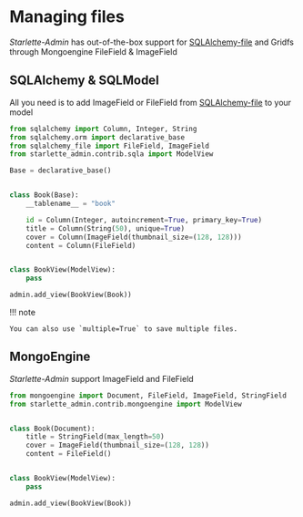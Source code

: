 # Managing files

*Starlette-Admin* has out-of-the-box support for [SQLAlchemy-file](https://github.com/jowilf/sqlalchemy-file) and Gridfs through Mongoengine FileField & ImageField

## SQLAlchemy & SQLModel

All you need is to add ImageField or FileField from [SQLAlchemy-file](https://github.com/jowilf/sqlalchemy-file) to your model

```python
from sqlalchemy import Column, Integer, String
from sqlalchemy.orm import declarative_base
from sqlalchemy_file import FileField, ImageField
from starlette_admin.contrib.sqla import ModelView

Base = declarative_base()


class Book(Base):
    __tablename__ = "book"

    id = Column(Integer, autoincrement=True, primary_key=True)
    title = Column(String(50), unique=True)
    cover = Column(ImageField(thumbnail_size=(128, 128)))
    content = Column(FileField)


class BookView(ModelView):
    pass

admin.add_view(BookView(Book))
```

!!! note

    You can also use `multiple=True` to save multiple files.

## MongoEngine

*Starlette-Admin* support ImageField and FileField

```python
from mongoengine import Document, FileField, ImageField, StringField
from starlette_admin.contrib.mongoengine import ModelView


class Book(Document):
    title = StringField(max_length=50)
    cover = ImageField(thumbnail_size=(128, 128))
    content = FileField()


class BookView(ModelView):
    pass

admin.add_view(BookView(Book))
```
